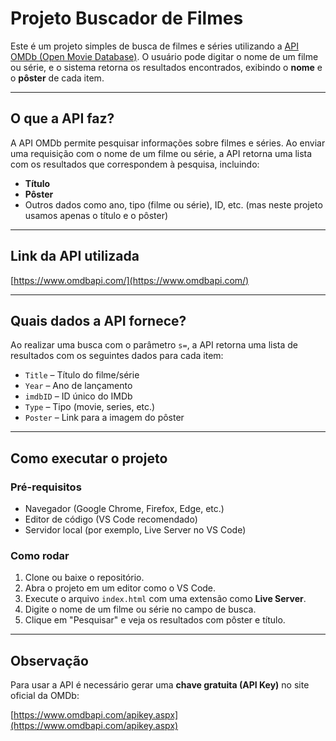 # Projeto Buscador de Filmes

Este é um projeto simples de busca de filmes e séries utilizando a [API OMDb (Open Movie Database)](https://www.omdbapi.com/). O usuário pode digitar o nome de um filme ou série, e o sistema retorna os resultados encontrados, exibindo o **nome** e o **pôster** de cada item.

---

## O que a API faz?

A API OMDb permite pesquisar informações sobre filmes e séries. Ao enviar uma requisição com o nome de um filme ou série, a API retorna uma lista com os resultados que correspondem à pesquisa, incluindo:

- **Título**
- **Pôster**
- Outros dados como ano, tipo (filme ou série), ID, etc. (mas neste projeto usamos apenas o título e o pôster)

---

## Link da API utilizada

[https://www.omdbapi.com/](https://www.omdbapi.com/)

---

## Quais dados a API fornece?

Ao realizar uma busca com o parâmetro `s=`, a API retorna uma lista de resultados com os seguintes dados para cada item:

- `Title` – Título do filme/série
- `Year` – Ano de lançamento
- `imdbID` – ID único do IMDb
- `Type` – Tipo (movie, series, etc.)
- `Poster` – Link para a imagem do pôster

---

## Como executar o projeto

### Pré-requisitos

- Navegador (Google Chrome, Firefox, Edge, etc.)
- Editor de código (VS Code recomendado)
- Servidor local (por exemplo, Live Server no VS Code)

### Como rodar

1. Clone ou baixe o repositório.
2. Abra o projeto em um editor como o VS Code.
3. Execute o arquivo `index.html` com uma extensão como **Live Server**.
4. Digite o nome de um filme ou série no campo de busca.
5. Clique em "Pesquisar" e veja os resultados com pôster e título.

---

## Observação

Para usar a API é necessário gerar uma **chave gratuita (API Key)** no site oficial da OMDb:  

[https://www.omdbapi.com/apikey.aspx](https://www.omdbapi.com/apikey.aspx)
